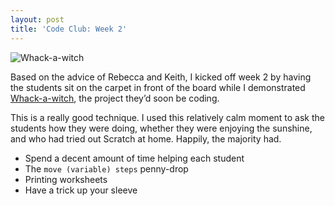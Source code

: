 ```yaml
---
layout: post
title: 'Code Club: Week 2'
---
```


![Whack-a-witch](http://assets.jgwhite.co.uk/images/whack-a-witch-16x9.png)

Based on the advice of Rebecca and Keith, I kicked off week 2 by having
the students sit on the carpet in front of the board while I demonstrated
[Whack-a-witch](http://codeclub-assets.s3.amazonaws.com/public/codeclub-whackawitch.pdf),
the project they’d soon be coding.

This is a really good technique. I used this relatively calm moment to ask the
students how they were doing, whether they were enjoying the sunshine, and
who had tried out Scratch at home. Happily, the majority had.

- Spend a decent amount of time helping each student
- The `move (variable) steps` penny-drop
- Printing worksheets
- Have a trick up your sleeve
